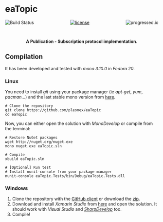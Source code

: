 # eaTopic
<p align="center">
<a href="https://travis-ci.org/Otupus/eaTopic"><img alt="Build Status" src="https://travis-ci.org/pleonex/eaTopic.svg?branch=master" align="left" /></a>
<a href="http://www.gnu.org/copyleft/gpl.html"><img alt="license" src="https://img.shields.io/badge/license-GPL%20V3-blue.svg?style=flat" /></a>
<a href="https://github.com/fehmicansaglam/progressed.io"><img alt="progressed.io" src="http://progressed.io/bar/70" align="right" /></a>
</p>

<br>
<p align="center"><b>A Publication - Subscription protocol implementation.</b></p>


## Compilation
It has been developed and tested with *mono 3.10.0* in *Fedora 20*.

### Linux
You need to install *git* using your package manager (ie *apt-get*, *yum*, *pacman*...) and the last stable mono version from [here](http://www.mono-project.com/docs/getting-started/install/linux/).
``` shell
# Clone the repository
git clone https://github.com/pleonex/eaTopic
cd eaTopic
```

Now, you can either open the solution with *MonoDevelop* or compile from the terminal:
``` shell
# Restore NuGet packages
wget http://nuget.org/nuget.exe
mono nuget.exe eaTopic.sln

# Compile
xbuild eaTopic.sln

# [Optional] Run test
# Install nunit-console from your package manager
nunit-console eaTopic.Tests/bin/Debug/eaTopic.Tests.dll
```

### Windows
1. Clone the repository with the [GitHub client](https://windows.github.com/) or download the [zip](https://github.com/pleonex/eaTopic/archive/master.zip).
2. Download and install *Xamarin Studio* from [here](http://www.monodevelop.com/download/) and open the solution. It should work with *Visual Studio* and [*SharpDevelop*](http://www.icsharpcode.net/OpenSource/SD/Download/) too.
3. Compile!
